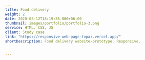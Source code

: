 ```yaml
---
title: Food delivery 
weight: 2
date: 2020-08-12T18:19:35.000+06:00
thumbnail: images/portfolio/portfolio-3.png
service: HTML, CSS, JS
client: Study case
link: "https://responsive-web-page-topaz.vercel.app/"
shortDescription: Food delivery website-prototype. Responsive.


---
```


